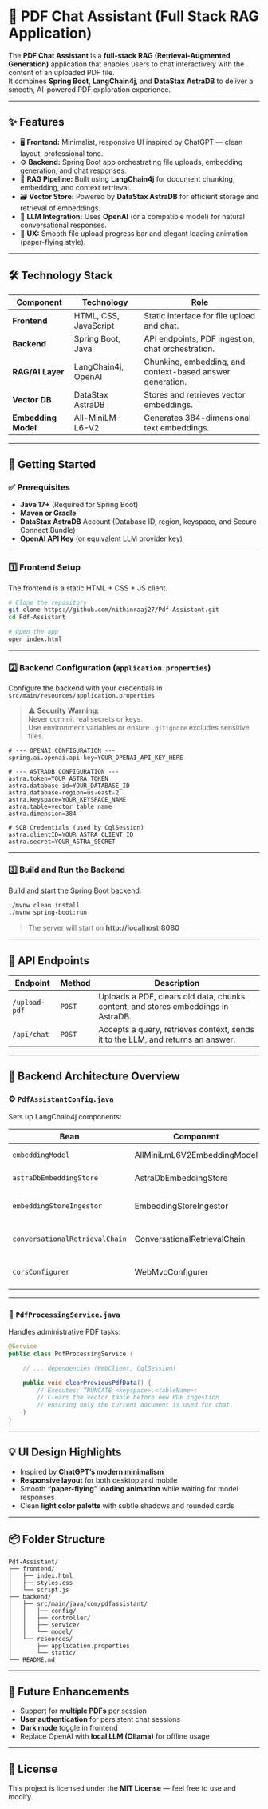 # 📄 PDF Chat Assistant (Full Stack RAG Application)

The **PDF Chat Assistant** is a **full-stack RAG (Retrieval-Augmented Generation)** application that enables users to chat interactively with the content of an uploaded PDF file.  
It combines **Spring Boot**, **LangChain4j**, and **DataStax AstraDB** to deliver a smooth, AI-powered PDF exploration experience.

---

## ✨ Features

- 🖥️ **Frontend:** Minimalist, responsive UI inspired by ChatGPT — clean layout, professional tone.  
- ⚙️ **Backend:** Spring Boot app orchestrating file uploads, embedding generation, and chat responses.  
- 🧠 **RAG Pipeline:** Built using **LangChain4j** for document chunking, embedding, and context retrieval.  
- 🗃️ **Vector Store:** Powered by **DataStax AstraDB** for efficient storage and retrieval of embeddings.  
- 🤖 **LLM Integration:** Uses **OpenAI** (or a compatible model) for natural conversational responses.  
- 🎨 **UX:** Smooth file upload progress bar and elegant loading animation (paper-flying style).  

---

## 🛠️ Technology Stack

| Component | Technology | Role |
|------------|-------------|------|
| **Frontend** | HTML, CSS, JavaScript | Static interface for file upload and chat. |
| **Backend** | Spring Boot, Java | API endpoints, PDF ingestion, chat orchestration. |
| **RAG/AI Layer** | LangChain4j, OpenAI | Chunking, embedding, and context-based answer generation. |
| **Vector DB** | DataStax AstraDB | Stores and retrieves vector embeddings. |
| **Embedding Model** | All-MiniLM-L6-V2 | Generates 384-dimensional text embeddings. |

---

## 🚀 Getting Started

### ✅ Prerequisites

- **Java 17+** (Required for Spring Boot)
- **Maven or Gradle**
- **DataStax AstraDB** Account (Database ID, region, keyspace, and Secure Connect Bundle)
- **OpenAI API Key** (or equivalent LLM provider key)

---

### 1️⃣ Frontend Setup

The frontend is a static HTML + CSS + JS client.

```bash
# Clone the repository
git clone https://github.com/nithinraaj27/Pdf-Assistant.git
cd Pdf-Assistant

# Open the app
open index.html
```

---

### 2️⃣ Backend Configuration (`application.properties`)

Configure the backend with your credentials in  
`src/main/resources/application.properties`

> ⚠️ **Security Warning:**  
> Never commit real secrets or keys.  
> Use environment variables or ensure `.gitignore` excludes sensitive files.

```properties
# --- OPENAI CONFIGURATION ---
spring.ai.openai.api-key=YOUR_OPENAI_API_KEY_HERE

# --- ASTRADB CONFIGURATION ---
astra.token=YOUR_ASTRA_TOKEN
astra.database-id=YOUR_DATABASE_ID
astra.database-region=us-east-2
astra.keyspace=YOUR_KEYSPACE_NAME
astra.table=vector_table_name
astra.dimension=384

# SCB Credentials (used by CqlSession)
astra.clientID=YOUR_ASTRA_CLIENT_ID
astra.secret=YOUR_ASTRA_SECRET
```

---

### 3️⃣ Build and Run the Backend

Build and start the Spring Boot backend:

```bash
./mvnw clean install
./mvnw spring-boot:run
```

> The server will start on **http://localhost:8080**

---

## 🔌 API Endpoints

| Endpoint | Method | Description |
|-----------|---------|-------------|
| `/upload-pdf` | `POST` | Uploads a PDF, clears old data, chunks content, and stores embeddings in AstraDB. |
| `/api/chat` | `POST` | Accepts a query, retrieves context, sends it to the LLM, and returns an answer. |

---

## 🧩 Backend Architecture Overview

### ⚙️ `PdfAssistantConfig.java`
Sets up LangChain4j components:

| Bean | Component | Purpose |
|------|------------|----------|
| `embeddingModel` | AllMiniLmL6V2EmbeddingModel | Converts text into 384-dimensional vectors. |
| `astraDbEmbeddingStore` | AstraDbEmbeddingStore | Handles AstraDB vector storage and retrieval. |
| `embeddingStoreIngestor` | EmbeddingStoreIngestor | Manages chunking (recursive(300,0)) and embedding ingestion. |
| `conversationalRetrievalChain` | ConversationalRetrievalChain | Core RAG pipeline for retrieval + LLM response. |
| `corsConfigurer` | WebMvcConfigurer | Enables CORS for the frontend (e.g., `http://localhost:5173`). |

---

### 🧰 `PdfProcessingService.java`

Handles administrative PDF tasks:

```java
@Service
public class PdfProcessingService {

    // ... dependencies (WebClient, CqlSession)

    public void clearPreviousPdfData() {
        // Executes: TRUNCATE <keyspace>.<tableName>;
        // Clears the vector table before new PDF ingestion
        // ensuring only the current document is used for chat.
    }
}
```

---

## 💡 UI Design Highlights

- Inspired by **ChatGPT’s modern minimalism**  
- **Responsive layout** for both desktop and mobile  
- Smooth **“paper-flying” loading animation** while waiting for model responses  
- Clean **light color palette** with subtle shadows and rounded cards  

---

## 📦 Folder Structure

```
Pdf-Assistant/
├── frontend/
│   ├── index.html
│   ├── styles.css
│   └── script.js
├── backend/
│   ├── src/main/java/com/pdfassistant/
│   │   ├── config/
│   │   ├── controller/
│   │   ├── service/
│   │   └── model/
│   └── resources/
│       ├── application.properties
│       └── static/
└── README.md
```

---

## 🧠 Future Enhancements

- Support for **multiple PDFs** per session  
- **User authentication** for persistent chat sessions  
- **Dark mode** toggle in frontend  
- Replace OpenAI with **local LLM (Ollama)** for offline usage  

---

## 🧾 License

This project is licensed under the **MIT License** — feel free to use and modify.
